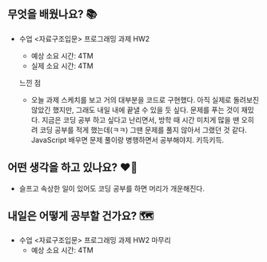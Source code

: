## 무엇을 배웠나요? 📚
- 수업 <자료구조입문> 프로그래밍 과제 HW2
    - 예상 소요 시간: 4TM
    - 실제 소요 시간: 4TM

    느낀 점
    - 오늘 과제 스케치를 보고 거의 대부분을 코드로 구현했다. 아직 실제로 돌려보진 않았긴 했지만, 그래도 내일 내에 끝낼 수 있을 듯 싶다. 문제를 푸는 것이 재밌다. 지금은 코딩 공부 하고 싶다고 난리면서, 방학 때 시간 미치게 많을 땐 오히려 코딩 공부를 적게 했는데(ㅋㅋ) 그땐 문제를 풀지 않아서 그랬던 것 같다. JavaScript 배우면 문제 풀이랑 병행하면서 공부해야지. 키득키득.

## 어떤 생각을 하고 있나요? ❤️‍🔥
- 슬프고 속상한 일이 있어도 코딩 공부를 하면 머리가 개운해진다. 

## 내일은 어떻게 공부할 건가요? 🗺
- 수업 <자료구조입문> 프로그래밍 과제 HW2 마무리
    - 예상 소요 시간: 4TM